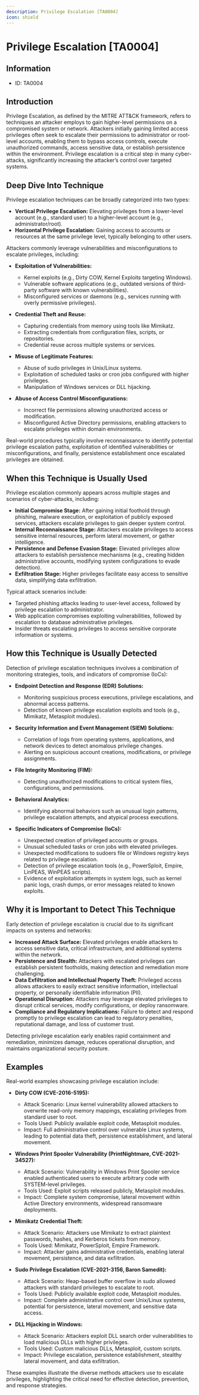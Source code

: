 ```yaml
---
description: Privilege Escalation [TA0004]
icon: shield
---
```


# Privilege Escalation [TA0004]

## Information

- ID: TA0004

## Introduction

Privilege Escalation, as defined by the MITRE ATT&CK framework, refers to techniques an attacker employs to gain higher-level permissions on a compromised system or network. Attackers initially gaining limited access privileges often seek to escalate their permissions to administrator or root-level accounts, enabling them to bypass access controls, execute unauthorized commands, access sensitive data, or establish persistence within the environment. Privilege escalation is a critical step in many cyber-attacks, significantly increasing the attacker’s control over targeted systems.

## Deep Dive Into Technique

Privilege escalation techniques can be broadly categorized into two types:

- **Vertical Privilege Escalation:** Elevating privileges from a lower-level account (e.g., standard user) to a higher-level account (e.g., administrator/root).
- **Horizontal Privilege Escalation:** Gaining access to accounts or resources at the same privilege level, typically belonging to other users.

Attackers commonly leverage vulnerabilities and misconfigurations to escalate privileges, including:

- **Exploitation of Vulnerabilities:**

  - Kernel exploits (e.g., Dirty COW, Kernel Exploits targeting Windows).
  - Vulnerable software applications (e.g., outdated versions of third-party software with known vulnerabilities).
  - Misconfigured services or daemons (e.g., services running with overly permissive privileges).

- **Credential Theft and Reuse:**

  - Capturing credentials from memory using tools like Mimikatz.
  - Extracting credentials from configuration files, scripts, or repositories.
  - Credential reuse across multiple systems or services.

- **Misuse of Legitimate Features:**

  - Abuse of sudo privileges in Unix/Linux systems.
  - Exploitation of scheduled tasks or cron jobs configured with higher privileges.
  - Manipulation of Windows services or DLL hijacking.

- **Abuse of Access Control Misconfigurations:**
  - Incorrect file permissions allowing unauthorized access or modification.
  - Misconfigured Active Directory permissions, enabling attackers to escalate privileges within domain environments.

Real-world procedures typically involve reconnaissance to identify potential privilege escalation paths, exploitation of identified vulnerabilities or misconfigurations, and finally, persistence establishment once escalated privileges are obtained.

## When this Technique is Usually Used

Privilege escalation commonly appears across multiple stages and scenarios of cyber-attacks, including:

- **Initial Compromise Stage:** After gaining initial foothold through phishing, malware execution, or exploitation of publicly exposed services, attackers escalate privileges to gain deeper system control.
- **Internal Reconnaissance Stage:** Attackers escalate privileges to access sensitive internal resources, perform lateral movement, or gather intelligence.
- **Persistence and Defense Evasion Stage:** Elevated privileges allow attackers to establish persistence mechanisms (e.g., creating hidden administrative accounts, modifying system configurations to evade detection).
- **Exfiltration Stage:** Higher privileges facilitate easy access to sensitive data, simplifying data exfiltration.

Typical attack scenarios include:

- Targeted phishing attacks leading to user-level access, followed by privilege escalation to administrator.
- Web application compromises exploiting vulnerabilities, followed by escalation to database administrative privileges.
- Insider threats escalating privileges to access sensitive corporate information or systems.

## How this Technique is Usually Detected

Detection of privilege escalation techniques involves a combination of monitoring strategies, tools, and indicators of compromise (IoCs):

- **Endpoint Detection and Response (EDR) Solutions:**

  - Monitoring suspicious process executions, privilege escalations, and abnormal access patterns.
  - Detection of known privilege escalation exploits and tools (e.g., Mimikatz, Metasploit modules).

- **Security Information and Event Management (SIEM) Solutions:**

  - Correlation of logs from operating systems, applications, and network devices to detect anomalous privilege changes.
  - Alerting on suspicious account creations, modifications, or privilege assignments.

- **File Integrity Monitoring (FIM):**

  - Detecting unauthorized modifications to critical system files, configurations, and permissions.

- **Behavioral Analytics:**

  - Identifying abnormal behaviors such as unusual login patterns, privilege escalation attempts, and atypical process executions.

- **Specific Indicators of Compromise (IoCs):**
  - Unexpected creation of privileged accounts or groups.
  - Unusual scheduled tasks or cron jobs with elevated privileges.
  - Unexpected modifications to sudoers file or Windows registry keys related to privilege escalation.
  - Detection of privilege escalation tools (e.g., PowerSploit, Empire, LinPEAS, WinPEAS scripts).
  - Evidence of exploitation attempts in system logs, such as kernel panic logs, crash dumps, or error messages related to known exploits.

## Why it is Important to Detect This Technique

Early detection of privilege escalation is crucial due to its significant impacts on systems and networks:

- **Increased Attack Surface:** Elevated privileges enable attackers to access sensitive data, critical infrastructure, and additional systems within the network.
- **Persistence and Stealth:** Attackers with escalated privileges can establish persistent footholds, making detection and remediation more challenging.
- **Data Exfiltration and Intellectual Property Theft:** Privileged access allows attackers to easily extract sensitive information, intellectual property, or personally identifiable information (PII).
- **Operational Disruption:** Attackers may leverage elevated privileges to disrupt critical services, modify configurations, or deploy ransomware.
- **Compliance and Regulatory Implications:** Failure to detect and respond promptly to privilege escalation can lead to regulatory penalties, reputational damage, and loss of customer trust.

Detecting privilege escalation early enables rapid containment and remediation, minimizes damage, reduces operational disruption, and maintains organizational security posture.

## Examples

Real-world examples showcasing privilege escalation include:

- **Dirty COW (CVE-2016-5195):**

  - Attack Scenario: Linux kernel vulnerability allowed attackers to overwrite read-only memory mappings, escalating privileges from standard user to root.
  - Tools Used: Publicly available exploit code, Metasploit modules.
  - Impact: Full administrative control over vulnerable Linux systems, leading to potential data theft, persistence establishment, and lateral movement.

- **Windows Print Spooler Vulnerability (PrintNightmare, CVE-2021-34527):**

  - Attack Scenario: Vulnerability in Windows Print Spooler service enabled authenticated users to execute arbitrary code with SYSTEM-level privileges.
  - Tools Used: Exploit scripts released publicly, Metasploit modules.
  - Impact: Complete system compromise, lateral movement within Active Directory environments, widespread ransomware deployments.

- **Mimikatz Credential Theft:**

  - Attack Scenario: Attackers use Mimikatz to extract plaintext passwords, hashes, and Kerberos tickets from memory.
  - Tools Used: Mimikatz, PowerSploit, Empire Framework.
  - Impact: Attacker gains administrative credentials, enabling lateral movement, persistence, and data exfiltration.

- **Sudo Privilege Escalation (CVE-2021-3156, Baron Samedit):**

  - Attack Scenario: Heap-based buffer overflow in sudo allowed attackers with standard privileges to escalate to root.
  - Tools Used: Publicly available exploit code, Metasploit modules.
  - Impact: Complete administrative control over Unix/Linux systems, potential for persistence, lateral movement, and sensitive data access.

- **DLL Hijacking in Windows:**
  - Attack Scenario: Attackers exploit DLL search order vulnerabilities to load malicious DLLs with higher privileges.
  - Tools Used: Custom malicious DLLs, Metasploit, custom scripts.
  - Impact: Privilege escalation, persistence establishment, stealthy lateral movement, and data exfiltration.

These examples illustrate the diverse methods attackers use to escalate privileges, highlighting the critical need for effective detection, prevention, and response strategies.
